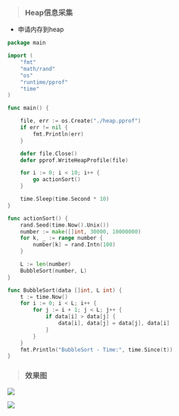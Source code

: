 > ### Heap信息采集

* 申请内存到heap

```go
package main

import (
	"fmt"
	"math/rand"
	"os"
	"runtime/pprof"
	"time"
)

func main() {

	file, err := os.Create("./heap.pprof")
	if err != nil {
		fmt.Println(err)
	}

	defer file.Close()
	defer pprof.WriteHeapProfile(file)

	for i := 0; i < 10; i++ {
		go actionSort()
	}

	time.Sleep(time.Second * 10)
}

func actionSort() {
	rand.Seed(time.Now().Unix())
	number := make([]int, 30000, 10000000)
	for k, _ := range number {
		number[k] = rand.Intn(100)
	}

	L := len(number)
	BubbleSort(number, L)
}

func BubbleSort(data []int, L int) {
	t := time.Now()
	for i := 0; i < L; i++ {
		for j := i + 1; j < L; j++ {
			if data[i] > data[j] {
				data[i], data[j] = data[j], data[i]
			}
		}
	}
	fmt.Println("BubbleSort - Time:", time.Since(t))
}

```

> ### 效果图

![](https://box.kancloud.cn/f337f3f020912f0ce2a93ae7ff300409_784x363.jpg)

![](https://box.kancloud.cn/82d50c2c8810bd61cc9e67401fdc3dbe_962x259.jpg)